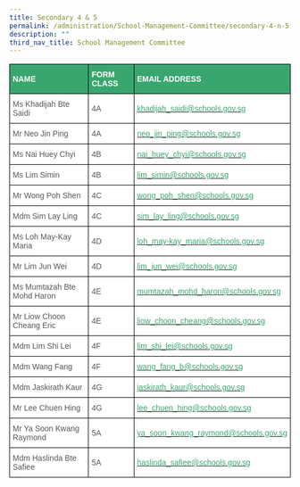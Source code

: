 ```yaml
---
title: Secondary 4 & 5
permalink: /administration/School-Management-Committee/secondary-4-n-5
description: ""
third_nav_title: School Management Committee
---
```

<style type="text/css">
.tg  {border-collapse:collapse;border-spacing:0;}
.tg td{border-color:black;border-style:solid;border-width:1px;font-family:Arial, sans-serif;font-size:14px;
  overflow:hidden;padding:10px 5px;word-break:normal;}
.tg th{border-color:black;border-style:solid;border-width:1px;font-family:Arial, sans-serif;font-size:14px;
  font-weight:normal;overflow:hidden;padding:10px 5px;word-break:normal;}
.tg .tg-m6ce{background-color:#3AA66F;color:#FFF;font-weight:bold;text-align:left;vertical-align:middle}
.tg .tg-mwz3{background-color:#FFF;color:#565656;text-align:left;vertical-align:middle}
</style>
<table class="tg">
<thead>
  <tr>
    <th class="tg-m6ce"><span style="color:#FFF;background-color:#3AA66F">NAME</span></th>
    <th class="tg-m6ce"><span style="color:#FFF;background-color:#3AA66F">FORM CLASS</span></th>
    <th class="tg-m6ce"><span style="color:#FFF;background-color:#3AA66F">EMAIL ADDRESS</span></th>
  </tr>
</thead>
<tbody>
  <tr>
    <td class="tg-mwz3"><span style="color:#565656"> Ms Khadijah Bte Saidi</span></td>
    <td class="tg-mwz3"><span style="color:#565656"> 4A</span></td>
    <td class="tg-mwz3"><span style="color:#565656"> </span><a href="mailto:khadijah_saidi@schools.gov.sg"><span style="text-decoration:none;color:#3AA66F">khadijah_saidi@schools.gov.sg</span></a></td>
  </tr>
  <tr>
    <td class="tg-mwz3"><span style="color:#565656"> Mr Neo Jin Ping</span></td>
    <td class="tg-mwz3"><span style="color:#565656"> 4A</span></td>
    <td class="tg-mwz3"><span style="color:#565656"> </span><a href="mailto:neo_jin_ping@schools.gov.sg"><span style="text-decoration:none;color:#3AA66F">neo_jin_ping@schools.gov.sg</span></a></td>
  </tr>
  <tr>
    <td class="tg-mwz3"><span style="color:#565656"> Ms Nai Huey Chyi </span></td>
    <td class="tg-mwz3"><span style="color:#565656"> 4B</span></td>
    <td class="tg-mwz3"><span style="color:#565656"> </span><a href="mailto:nai_huey_chyi@schools.gov.sg"><span style="text-decoration:none;color:#3AA66F">nai_huey_chyi@schools.gov.sg</span></a></td>
  </tr>
  <tr>
    <td class="tg-mwz3"><span style="color:#565656"> Ms Lim Simin</span></td>
    <td class="tg-mwz3"><span style="color:#565656"> 4B</span></td>
    <td class="tg-mwz3"><span style="color:#565656"> </span><a href="mailto:lim_simin@schools.gov.sg"><span style="text-decoration:none;color:#3AA66F">lim_simin@schools.gov.sg</span></a></td>
  </tr>
  <tr>
    <td class="tg-mwz3"><span style="color:#565656"> Mr Wong Poh Shen</span></td>
    <td class="tg-mwz3"><span style="color:#565656"> 4C</span></td>
    <td class="tg-mwz3"><span style="color:#565656"> </span><a href="mailto:wong_poh_shen@schools.gov.sg"><span style="text-decoration:none;color:#3AA66F">wong_poh_shen@schools.gov.sg</span></a></td>
  </tr>
  <tr>
    <td class="tg-mwz3"><span style="color:#565656"> Mdm Sim Lay Ling</span></td>
    <td class="tg-mwz3"><span style="color:#565656"> 4C</span></td>
    <td class="tg-mwz3"><span style="color:#565656"> </span><a href="mailto:sim_lay_ling@schools.gov.sg"><span style="text-decoration:none;color:#3AA66F">sim_lay_ling@schools.gov.sg</span></a></td>
  </tr>
  <tr>
    <td class="tg-mwz3"><span style="color:#565656"> Ms Loh May-Kay Maria</span></td>
    <td class="tg-mwz3"><span style="color:#565656"> 4D</span></td>
    <td class="tg-mwz3"><span style="color:#565656"> </span><a href="mailto:loh_may-kay_maria@schools.gov.sg"><span style="text-decoration:none;color:#3AA66F">loh_may-kay_maria@schools.gov.sg</span></a></td>
  </tr>
  <tr>
    <td class="tg-mwz3"><span style="color:#565656"> Mr Lim Jun Wei</span></td>
    <td class="tg-mwz3"><span style="color:#565656"> 4D</span></td>
    <td class="tg-mwz3"><span style="color:#565656"> </span><a href="mailto:lim_jun_wei@schools.gov.sg"><span style="text-decoration:none;color:#3AA66F">lim_jun_wei@schools.gov.sg</span></a></td>
  </tr>
  <tr>
    <td class="tg-mwz3"><span style="color:#565656"> Ms Mumtazah Bte Mohd Haron</span></td>
    <td class="tg-mwz3"><span style="color:#565656"> 4E</span></td>
    <td class="tg-mwz3"><span style="color:#565656"> </span><a href="mailto:mumtazah_mohd_haron@schools.gov.sg"><span style="text-decoration:none;color:#3AA66F">mumtazah_mohd_haron@schools.gov.sg</span></a></td>
  </tr>
  <tr>
    <td class="tg-mwz3"><span style="color:#565656"> Mr Liow Choon Cheang Eric</span></td>
    <td class="tg-mwz3"><span style="color:#565656"> 4E</span></td>
    <td class="tg-mwz3"><span style="color:#565656"> </span><a href="mailto:liow_choon_cheang@schools.gov.sg"><span style="text-decoration:none;color:#3AA66F">liow_choon_cheang@schools.gov.sg</span></a></td>
  </tr>
  <tr>
    <td class="tg-mwz3"><span style="color:#565656"> Mdm Lim Shi Lei </span></td>
    <td class="tg-mwz3"><span style="color:#565656"> 4F</span></td>
    <td class="tg-mwz3"><span style="color:#565656"> </span><a href="mailto:lim_shi_lei@schools.gov.sg"><span style="text-decoration:none;color:#3AA66F">lim_shi_lei@schools.gov.sg</span></a></td>
  </tr>
  <tr>
    <td class="tg-mwz3"><span style="color:#565656"> Mdm Wang Fang</span></td>
    <td class="tg-mwz3"><span style="color:#565656"> 4F</span></td>
    <td class="tg-mwz3"><span style="color:#565656"> </span><a href="mailto:wang_fang_b@schools.gov.sg"><span style="text-decoration:none;color:#3AA66F">wang_fang_b@schools.gov.sg</span></a></td>
  </tr>
  <tr>
    <td class="tg-mwz3"><span style="color:#565656"> Mdm Jaskirath Kaur </span></td>
    <td class="tg-mwz3"><span style="color:#565656"> 4G</span></td>
    <td class="tg-mwz3"><span style="color:#565656"> </span><a href="mailto:jaskirath_kaur@schools.gov.sg"><span style="text-decoration:none;color:#3AA66F">jaskirath_kaur@schools.gov.sg</span></a></td>
  </tr>
  <tr>
    <td class="tg-mwz3"><span style="color:#565656"> Mr Lee Chuen Hing</span></td>
    <td class="tg-mwz3"><span style="color:#565656"> 4G</span></td>
    <td class="tg-mwz3"><span style="color:#565656"> </span><a href="mailto:lee_chuen_hing@schools.gov.sg"><span style="text-decoration:none;color:#3AA66F">lee_chuen_hing@schools.gov.sg</span></a></td>
  </tr>
  <tr>
    <td class="tg-mwz3"><span style="color:#565656"> Mr Ya Soon Kwang Raymond</span></td>
    <td class="tg-mwz3"><span style="color:#565656"> 5A</span></td>
    <td class="tg-mwz3"><span style="color:#565656"> </span><a href="mailto:ya_soon_kwang_raymond@schools.gov.sg"><span style="text-decoration:none;color:#3AA66F">ya_soon_kwang_raymond@schools.gov.sg</span></a></td>
  </tr>
  <tr>
    <td class="tg-mwz3"><span style="color:#565656"> Mdm Haslinda Bte Safiee</span></td>
    <td class="tg-mwz3"><span style="color:#565656"> 5A</span></td>
    <td class="tg-mwz3"><span style="color:#565656"> </span><a href="mailto:haslinda_safiee@schools.gov.sg"><span style="text-decoration:none;color:#3AA66F">haslinda_safiee@schools.gov.sg</span></a></td>
  </tr>
</tbody>
</table>